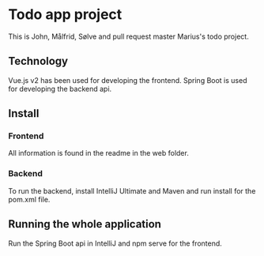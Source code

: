 # Todo app project

This is John, Målfrid, Sølve and pull request master Marius's todo project.

## Technology

Vue.js v2 has been used for developing the frontend.
Spring Boot is used for developing the backend api.

## Install

### Frontend

All information is found in the readme in the web folder.

### Backend

To run the backend, install IntelliJ Ultimate and Maven and run install for the pom.xml file.

## Running the whole application

Run the Spring Boot api in IntelliJ and npm serve for the frontend.
